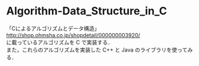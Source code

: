 # Algorithm-Data_Structure_in_C
「Cによるアルゴリズムとデータ構造」  
http://shop.ohmsha.co.jp/shopdetail/000000003920/  
に載っているアルゴリズムを C で実装する．  
また，これらのアルゴリズムを実装した C++ と Java のライブラリを使ってみる．
